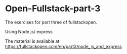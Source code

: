 # Open-Fullstack-part-3

The exercises for part three of fullstackopen.

Using Node.js/ express

The material is available at https://fullstackopen.com/en/part3/node_js_and_express
